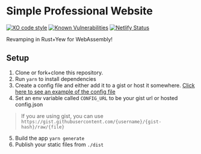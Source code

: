 # Simple Professional Website

[![XO code style](https://img.shields.io/badge/code_style-XO-5ed9c7.svg)](https://github.com/xojs/xo)
[![Known Vulnerabilities](https://snyk.io/test/github/mbround18/showcase-yourself/badge.svg?targetFile=package.json)](https://snyk.io/test/github/mbround18/showcase-yourself?targetFile=package.json)
[![Netlify Status](https://api.netlify.com/api/v1/badges/ca22d859-17fc-4007-9250-74881b51811b/deploy-status)](https://app.netlify.com/sites/silly-edison-e92c70/deploys)

Revamping in Rust+Yew for WebAssembly!

## Setup

1. Clone or fork+clone this repository.
2. Run `yarn` to install dependencies
3. Create a config file and either add it to a gist or host it somewhere. [Click here to see an example of the config file](https://gist.github.com/mbround18/d325e49f21e4d99a1ceea988458fc897)
4. Set an env variable called `CONFIG_URL` to be your gist url or hosted config.json

> If you are using gist, you can use `https://gist.githubusercontent.com/{username}/{gist-hash}/raw/{file}`

5. Build the app `yarn generate`
6. Publish your static files from `./dist`
